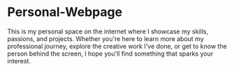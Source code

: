 # Personal-Webpage
This is my personal space on the internet where I showcase my skills, passions, and projects. Whether you're here to learn more about my professional journey, explore the creative work I've done, or get to know the person behind the screen, I hope you'll find something that sparks your interest.
